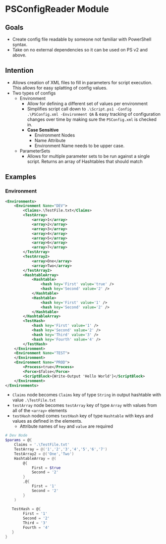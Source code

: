 PSConfigReader Module
=====================
## Goals ##
- Create config file readable by someone not familiar with PowerShell syntax.
- Take on no external dependencies so it can be used on PS v2 and above.

## Intention ##
- Allows creation of XML files to fill in parameters for script execution. This allows for easy splatting of config values.
- Two types of configs
  - Environment
    - Allow for defining a different set of values per environment
    - Simplifies script call down to `.\Script.ps1 -Config .\PSConfig.xml -Environment QA` & easy tracking of configuration changes over time by making sure the `PSConfig.xml` is checked in.
    - **Case Sensitive**
      - Environment Nodes
      - Name Attribute
      - Environment Name needs to be upper case.
  - ParameterSets
    - Allows for multiple parameter sets to be run against a single script. Returns an array of Hashtables that should match 

## Examples ##

### Environment ###
```XML
<Environments>
    <Environment Name="DEV">
        <Claims>.\TestFile.txt</Claims>
        <TestArray>
            <array>1</array>
            <array>2</array>
            <array>3</array>
            <array>4</array>
            <array>5</array>
            <array>6</array>
            <array>7</array>
        </TestArray>
        <TestArray2>
            <array>One</array>
            <array>Two</array>
        </TestArray2>
        <HashtableArray>
            <Hashtable>
                <hash key='First' value='true' />
                <hash key='Second' value='2' />
            </Hashtable>
            <Hashtable>
                <hash key='First' value='1' />
                <hash key='Second' value='2' />
            </Hashtable>
        </HashtableArray>
        <TestHash>
            <hash key='First' value='1' />
            <hash key='Second' value='2' />
            <hash key='Third' value='3' />
            <hash key='Fourth' value='4' />
        </TestHash>
    </Environment>
    <Environment Name="TEST">
    </Environment>
    <Environment Name="PROD">
        <Process>true</Process>
        <Force>$false</Force>
        <ScriptBlock>{Write-Output 'Hello World'}</ScriptBlock>
    </Environment>
</Environments>
```

- `Claims` node becomes `Claims` key of type `String` in output hashtable with value `.\TestFile.txt`
- `testArray` node becomes `testArray` key of type `Array` with values from all of the `<array>` elements
- `testHash` noded comes `testHash` key of type `Hashtable` with keys and values as defined in the elements.
  - Attribute names of `key` and `value` are required

```PowerShell
# Dev Node
$params = @{
    Claims = '.\TestFile.txt'
    TestArray = @('1','2','3','4','5','6','7')
    TestArray2 = @('One','Two')
    HashtableArray = @(
        @{
            First = $true
            Second = '2'
        }
        ,@{
            First = '1'
            Second = '2'
        }
    )
    
   TestHash = @{
        First = '1'
        Second = '2'
        Third = '3'
        Fourth = '4'
   }
}
```